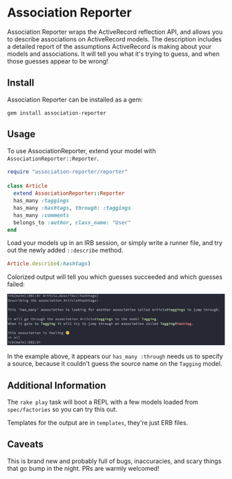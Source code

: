 # Association Reporter

Association Reporter wraps the ActiveRecord reflection API, and allows you to describe associations on ActiveRecord models. The description includes a detailed report of the assumptions ActiveRecord is making about your models and associations. It will tell you what it's trying to guess, and when those guesses appear to be wrong!

## Install

Association Reporter can be installed as a gem:

```text
gem install association-reporter
```

## Usage

To use AssociationReporter, extend your model with `AssociationReporter::Reporter`.

```ruby
require "association-reporter/reporter"

class Article
  extend AssociationReporter::Reporter
  has_many :taggings
  has_many :hashtags, through: :taggings
  has_many :comments
  belongs_to :author, class_name: "User"
end
```

Load your models up in an IRB session, or simply write a runner file, and try out the newly added `::describe` method.

```ruby
Article.describe(:hashtags)
```

Colorized output will tell you which guesses succeeded and which guesses failed:

![_Example output of describe command_](assets/screen-1.png)

In the example above, it appears our `has_many :through` needs us to specify a source, because it couldn't guess the source name on the `Tagging` model.

## Additional Information

The `rake play` task will boot a REPL with a few models loaded from `spec/factories` so you can try this out.

Templates for the output are in `templates`, they're just ERB files.

## Caveats

This is brand new and probably full of bugs, inaccuracies, and scary things that go bump in the night. PRs are warmly welcomed!

